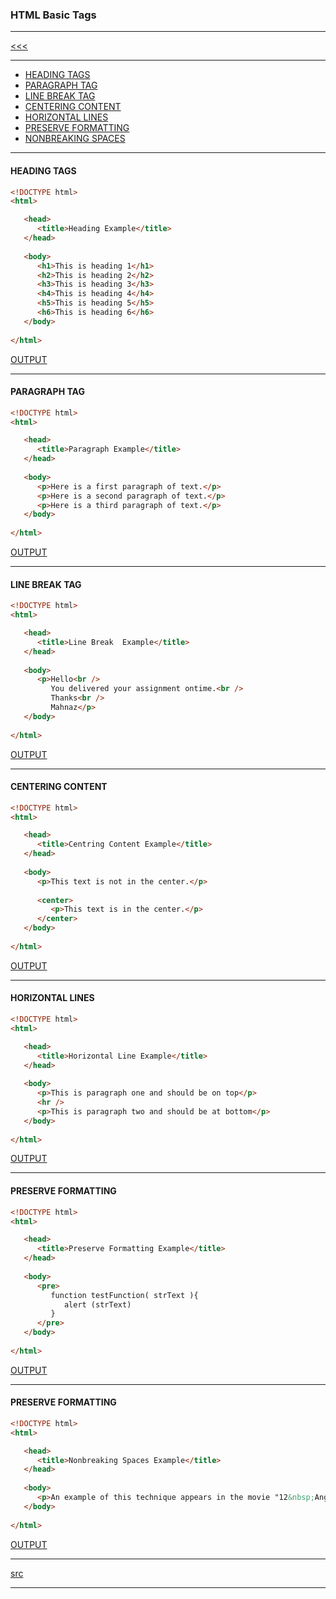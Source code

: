 
### HTML Basic Tags

---

[<<<](https://github.com/ttltrk/WEB/blob/master/BHM/BHM.MD)

---

* <a href="#1">HEADING TAGS</a>
* <a href="#2">PARAGRAPH TAG</a>
* <a href="#3">LINE BREAK TAG</a>
* <a href="#4">CENTERING CONTENT</a>
* <a href="#5">HORIZONTAL LINES</a>
* <a href="#6">PRESERVE FORMATTING</a>
* <a href="#7">NONBREAKING SPACES</a>

---

<h4 id="1">HEADING TAGS</h4>

```html
<!DOCTYPE html>
<html>

   <head>
      <title>Heading Example</title>
   </head>
	
   <body>
      <h1>This is heading 1</h1>
      <h2>This is heading 2</h2>
      <h3>This is heading 3</h3>
      <h4>This is heading 4</h4>
      <h5>This is heading 5</h5>
      <h6>This is heading 6</h6>
   </body>
	
</html>
```

[OUTPUT](http://htmlpreview.github.io/?https://github.com/ttltrk/WEB/blob/master/BHM/03/03_01.HTML)

---

<h4 id="2">PARAGRAPH TAG</h4>

```html
<!DOCTYPE html>
<html>

   <head>
      <title>Paragraph Example</title>
   </head>
	
   <body>
      <p>Here is a first paragraph of text.</p>
      <p>Here is a second paragraph of text.</p>
      <p>Here is a third paragraph of text.</p>
   </body>
	
</html>
```

[OUTPUT](http://htmlpreview.github.io/?https://github.com/ttltrk/WEB/blob/master/BHM/03/03_02.HTML)

---

<h4 id="3">LINE BREAK TAG</h4>

```html
<!DOCTYPE html>
<html>

   <head>
      <title>Line Break  Example</title>
   </head>
	
   <body>
      <p>Hello<br />
         You delivered your assignment ontime.<br />
         Thanks<br />
         Mahnaz</p>
   </body>
	
</html>
```

[OUTPUT](http://htmlpreview.github.io/?https://github.com/ttltrk/WEB/blob/master/BHM/03/03_03.HTML)

---

<h4 id="4">CENTERING CONTENT</h4>

```html
<!DOCTYPE html>
<html>

   <head>
      <title>Centring Content Example</title>
   </head>
	
   <body>
      <p>This text is not in the center.</p>
      
      <center>
         <p>This text is in the center.</p>
      </center>
   </body>
	
</html>
```

[OUTPUT](http://htmlpreview.github.io/?https://github.com/ttltrk/WEB/blob/master/BHM/03/03_04.HTML)

---

<h4 id="5">HORIZONTAL LINES</h4>

```html
<!DOCTYPE html>
<html>

   <head>
      <title>Horizontal Line Example</title>
   </head>
	
   <body>
      <p>This is paragraph one and should be on top</p>
      <hr />
      <p>This is paragraph two and should be at bottom</p>
   </body>
	
</html>
```

[OUTPUT](http://htmlpreview.github.io/?https://github.com/ttltrk/WEB/blob/master/BHM/03/03_05.HTML)

---

<h4 id="6">PRESERVE FORMATTING</h4>

```html
<!DOCTYPE html>
<html>

   <head>
      <title>Preserve Formatting Example</title>
   </head>
	
   <body>
      <pre>
         function testFunction( strText ){
            alert (strText)
         }
      </pre>
   </body>
	
</html>
```

[OUTPUT](http://htmlpreview.github.io/?https://github.com/ttltrk/WEB/blob/master/BHM/03/03_06.HTML)

---

<h4 id="7">PRESERVE FORMATTING</h4>

```html
<!DOCTYPE html>
<html>

   <head>
      <title>Nonbreaking Spaces Example</title>
   </head>
	
   <body>
      <p>An example of this technique appears in the movie "12&nbsp;Angry&nbsp;Men."</p>
   </body>
	
</html>
```

[OUTPUT](http://htmlpreview.github.io/?https://github.com/ttltrk/WEB/blob/master/BHM/03/03_07.HTML)

---

[src](https://www.tutorialspoint.com/html/html_basic_tags.htm)

---
